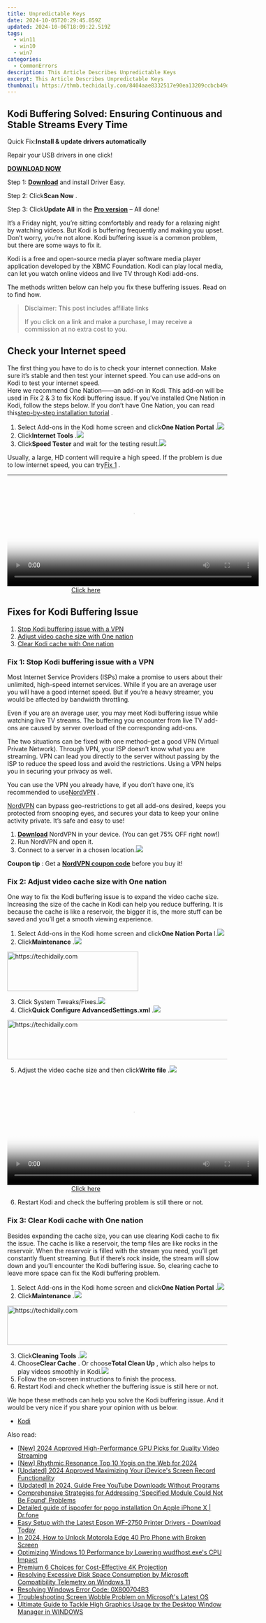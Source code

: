 ```yaml
---
title: Unpredictable Keys
date: 2024-10-05T20:29:45.859Z
updated: 2024-10-06T18:09:22.519Z
tags:
  - win11
  - win10
  - win7
categories:
  - CommonErrors
description: This Article Describes Unpredictable Keys
excerpt: This Article Describes Unpredictable Keys
thumbnail: https://thmb.techidaily.com/8404aae8332517e90ea13209ccbcb49d56b9cbe41228f9bbeee698b42d6caf34.jpg
---
```


## Kodi Buffering Solved: Ensuring Continuous and Stable Streams Every Time

Quick Fix:**Install & update drivers automatically**

 Repair your USB drivers in one click!

[**DOWNLOAD NOW**](https://tools.techidaily.com/drivereasy/download/)

 Step 1: **[Download](https://tools.techidaily.com/drivereasy/download/)**  and install Driver Easy.

 Step 2: Click**Scan Now** .

 Step 3: Click**Update All** in the **[Pro version](https://tools.techidaily.com/drivereasy/download/)**  – All done!

 It’s a Friday night, you’re sitting comfortably and ready for a relaxing night by watching videos. But Kodi is buffering frequently and making you upset. Don’t worry, you’re not alone. Kodi buffering issue is a common problem, but there are some ways to fix it.

 Kodi is a free and open-source media player software media player application developed by the XBMC Foundation. Kodi can play local media, can let you watch online videos and live TV through Kodi add-ons.

 The methods written below can help you fix these buffering issues. Read on to find how.

>  Disclaimer: This post includes affiliate links
>
>  If you click on a link and make a purchase, I may receive a commission at no extra cost to you.
>

## Check your Internet speed

 The first thing you have to do is to check your internet connection. Make sure it’s stable and then test your internet speed. You can use add-ons on Kodi to test your internet speed.  
 Here we recommend One Nation——an add-on in Kodi. This add-on will be used in Fix 2 & 3 to fix Kodi buffering issue. If you’ve installed One Nation in Kodi, follow the steps below. If you don’t have One Nation, you can read this[step-by-step installation tutorial](https://www.supereasy.com/install-one-nation-on-kodi/) .

1. Select Add-ons in the Kodi home screen and click**One Nation Portal** .![](https://images.drivereasy.com/wp-content/uploads/2019/05/527.jpg)
2. Click**Internet Tools** .![](https://images.drivereasy.com/wp-content/uploads/2019/05/5271.jpg)
3. Click**Speed Tester** and wait for the testing result.![](https://images.drivereasy.com/wp-content/uploads/2019/05/5272.jpg)

 Usually, a large, HD content will require a high speed. If the problem is due to low internet speed, you can try[Fix 1](https://tools.techidaily.com/drivereasy/download/) .

---

<!-- affiliate ads begin -->
<span id="1983471">
					<video width="576" height="240" style="cursor:pointer"
           poster="//a.impactradius-go.com/display-clicktoplayimage/1983471.png"
           onclick="if(!this.playClicked){this.play();this.setAttribute('controls',true);this.playClicked=true;}">
	   <source src="//a.impactradius-go.com/display-ad/22993-1983471">
	   <img src="//a.impactradius-go.com/display-clicktoplayimage/1983471.png" style="border: none; height: 100%; width: 100%; object-fit: contain">
	</video>
	<div style="width:360px;text-align:center"><a href="javascript:window.open(decodeURIComponent('https%3A%2F%2Fhomestyler.sjv.io%2Fc%2F5597632%2F1983471%2F22993'), '_blank');void(0);">Click here</a></div>
</span>
<img height="0" width="0" src="https://imp.pxf.io/i/5597632/1983471/22993" style="position:absolute;visibility:hidden;" border="0" />
<!-- affiliate ads end -->

## Fixes for Kodi Buffering Issue

1. [Stop Kodi buffering issue with a VPN](https://tools.techidaily.com/drivereasy/download/)
2. [Adjust video cache size with One nation](https://tools.techidaily.com/drivereasy/download/)
3. [Clear Kodi cache with One nation](https://tools.techidaily.com/drivereasy/download/)

### Fix 1: Stop Kodi buffering issue with a VPN

 Most Internet Service Providers (ISPs) make a promise to users about their unlimited, high-speed internet services. While if you are an average user you will have a good internet speed. But if you’re a heavy streamer, you would be affected by bandwidth throttling.

 Even if you are an average user, you may meet Kodi buffering issue while watching live TV streams. The buffering you encounter from live TV add-ons are caused by server overload of the corresponding add-ons.

 The two situations can be fixed with one method–get a good VPN (Virtual Private Network). Through VPN, your ISP doesn’t know what you are streaming. VPN can lead you directly to the server without passing by the ISP to reduce the speed loss and avoid the restrictions. Using a VPN helps you in securing your privacy as well.

 You can use the VPN you already have, if you don’t have one, it’s recommended to use[NordVPN](https://tools.techidaily.com/drivereasy/download/) .

[NordVPN](https://tools.techidaily.com/drivereasy/download/) can bypass geo-restrictions to get all add-ons desired, keeps you protected from snooping eyes, and secures your data to keep your online activity private. It’s safe and easy to use!  

1. **[Download](https://tools.techidaily.com/drivereasy/download/)**  NordVPN in your device. (You can get 75% OFF right now!)
2. Run NordVPN and open it.
3. Connect to a server in a chosen location.![](https://images.drivereasy.com/wp-content/uploads/2019/05/nord.jpg)

**Coupon tip** : Get a **[NordVPN coupon code](https://tools.techidaily.com/drivereasy/download/)**  before you buy it!

### Fix 2: Adjust video cache size with One nation

 One way to fix the Kodi buffering issue is to expand the video cache size. Increasing the size of the cache in Kodi can help you reduce buffering. It is because the cache is like a reservoir, the bigger it is, the more stuff can be saved and you’ll get a smooth viewing experience.

1. Select Add-ons in the Kodi home screen and click**One Nation Porta** l.![](https://images.drivereasy.com/wp-content/uploads/2019/05/527-1.jpg)
2. Click**Maintenance** .![](https://images.drivereasy.com/wp-content/uploads/2019/05/2-3.jpg)

<!-- affiliate ads begin -->
<a href="https://aligracehair.sjv.io/c/5597632/2047361/19272" target="_top" id="2047361">
  <img src="//a.impactradius-go.com/display-ad/19272-2047361" border="0" alt="https://techidaily.com" width="300" height="90"/>
</a>
<img height="0" width="0" src="https://aligracehair.sjv.io/i/5597632/2047361/19272" style="position:absolute;visibility:hidden;" border="0" />
<!-- affiliate ads end -->

3. Click System Tweaks/Fixes.![](https://images.drivereasy.com/wp-content/uploads/2019/05/5273.jpg)
4. Click**Quick Configure AdvancedSettings.xml** .![](https://images.drivereasy.com/wp-content/uploads/2019/05/5274.jpg)

<!-- affiliate ads begin -->
<a href="https://aligracehair.sjv.io/c/5597632/1885947/19272" target="_top" id="1885947">
  <img src="//a.impactradius-go.com/display-ad/19272-1885947" border="0" alt="https://techidaily.com" width="728" height="90"/>
</a>
<img height="0" width="0" src="https://aligracehair.sjv.io/i/5597632/1885947/19272" style="position:absolute;visibility:hidden;" border="0" />
<!-- affiliate ads end -->

5. Adjust the video cache size and then click**Write file** .![](https://images.drivereasy.com/wp-content/uploads/2019/05/5275.jpg)

<!-- affiliate ads begin -->
<span id="1982596">
					<video width="576" height="240" style="cursor:pointer"
           poster="//a.impactradius-go.com/display-clicktoplayimage/1982596.png"
           onclick="if(!this.playClicked){this.play();this.setAttribute('controls',true);this.playClicked=true;}">
	   <source src="//a.impactradius-go.com/display-ad/22993-1982596">
	   <img src="//a.impactradius-go.com/display-clicktoplayimage/1982596.png" style="border: none; height: 100%; width: 100%; object-fit: contain">
	</video>
	<div style="width:360px;text-align:center"><a href="javascript:window.open(decodeURIComponent('https%3A%2F%2Fhomestyler.sjv.io%2Fc%2F5597632%2F1982596%2F22993'), '_blank');void(0);">Click here</a></div>
</span>
<img height="0" width="0" src="https://imp.pxf.io/i/5597632/1982596/22993" style="position:absolute;visibility:hidden;" border="0" />
<!-- affiliate ads end -->

6. Restart Kodi and check the buffering problem is still there or not.

### Fix 3: Clear Kodi cache with One nation

 Besides expanding the cache size, you can use clearing Kodi cache to fix the issue. The cache is like a reservoir, the temp files are like rocks in the reservoir. When the reservoir is filled with the stream you need, you’ll get constantly fluent streaming. But if there’s rock inside, the stream will slow down and you’ll encounter the Kodi buffering issue. So, clearing cache to leave more space can fix the Kodi buffering problem.

1. Select Add-ons in the Kodi home screen and click**One Nation Portal** .![](https://images.drivereasy.com/wp-content/uploads/2019/05/j5-2.jpg)
2. Click**Maintenance** .![](https://images.drivereasy.com/wp-content/uploads/2019/05/2-2.jpg)

<!-- affiliate ads begin -->
<a href="https://appsumo.8odi.net/c/5597632/2132162/7443" target="_top" id="2132162">
  <img src="//a.impactradius-go.com/display-ad/7443-2132162" border="0" alt="https://techidaily.com" width="728" height="90"/>
</a>
<img height="0" width="0" src="https://appsumo.8odi.net/i/5597632/2132162/7443" style="position:absolute;visibility:hidden;" border="0" />
<!-- affiliate ads end -->

3. Click**Cleaning Tools** .![](https://images.drivereasy.com/wp-content/uploads/2019/05/3-4.jpg)
4. Choose**Clear Cache** . Or choose**Total Clean Up** , which also helps to play videos smoothly in Kodi.![](https://images.drivereasy.com/wp-content/uploads/2019/05/4-2.jpg)
5. Follow the on-screen instructions to finish the process.
6. Restart Kodi and check whether the buffering issue is still here or not.

 We hope these methods can help you solve the Kodi buffering issue. And it would be very nice if you share your opinion with us below.

* [Kodi](https://tools.techidaily.com/drivereasy/download/)

<ins class="adsbygoogle"
     style="display:block"
     data-ad-format="autorelaxed"
     data-ad-client="ca-pub-7571918770474297"
     data-ad-slot="1223367746"></ins>

<ins class="adsbygoogle"
     style="display:block"
     data-ad-client="ca-pub-7571918770474297"
     data-ad-slot="8358498916"
     data-ad-format="auto"
     data-full-width-responsive="true"></ins>

<span class="atpl-alsoreadstyle">Also read:</span>
<div><ul>
<li><a href="https://youtube-zero.techidaily.com/024-approved-high-performance-gpu-picks-for-quality-video-streaming/"><u>[New] 2024 Approved High-Performance GPU Picks for Quality Video Streaming</u></a></li>
<li><a href="https://youtube-webster.techidaily.com/hythmic-resonance-top-10-yogis-on-the-web-for-2024/"><u>[New] Rhythmic Resonance Top 10 Yogis on the Web for 2024</u></a></li>
<li><a href="https://screen-mirroring-recording.techidaily.com/updated-2024-approved-maximizing-your-idevices-screen-record-functionality/"><u>[Updated] 2024 Approved Maximizing Your iDevice's Screen Record Functionality</u></a></li>
<li><a href="https://eaxpv-info.techidaily.com/updated-in-2024-guide-free-youtube-downloads-without-programs/"><u>[Updated] In 2024, Guide Free YouTube Downloads Without Programs</u></a></li>
<li><a href="https://common-error.techidaily.com/comprehensive-strategies-for-addressing-specified-module-could-not-be-found-problems/"><u>Comprehensive Strategies for Addressing 'Specified Module Could Not Be Found' Problems</u></a></li>
<li><a href="https://ios-pokemon-go.techidaily.com/detailed-guide-of-ispoofer-for-pogo-installation-on-apple-iphone-x-drfone-by-drfone-virtual-ios/"><u>Detailed guide of ispoofer for pogo installation On Apple iPhone X | Dr.fone</u></a></li>
<li><a href="https://hardware-help.techidaily.com/easy-setup-with-the-latest-epson-wf-2750-printer-drivers-download-today/"><u>Easy Setup with the Latest Epson WF-2750 Printer Drivers - Download Today</u></a></li>
<li><a href="https://android-unlock.techidaily.com/in-2024-how-to-unlock-motorola-edge-40-pro-phone-with-broken-screen-by-drfone-android/"><u>In 2024, How to Unlock Motorola Edge 40 Pro Phone with Broken Screen</u></a></li>
<li><a href="https://common-error.techidaily.com/optimizing-windows-10-performance-by-lowering-wudfhostexes-cpu-impact/"><u>Optimizing Windows 10 Performance by Lowering wudfhost.exe's CPU Impact</u></a></li>
<li><a href="https://extra-lessons.techidaily.com/premium-6-choices-for-cost-effective-4k-projection/"><u>Premium 6 Choices for Cost-Effective 4K Projection</u></a></li>
<li><a href="https://common-error.techidaily.com/resolving-excessive-disk-space-consumption-by-microsoft-compatibility-telemetry-on-windows-11/"><u>Resolving Excessive Disk Space Consumption by Microsoft Compatibility Telemetry on Windows 11</u></a></li>
<li><a href="https://win11-tips.techidaily.com/resolving-windows-error-code-0x800704b3/"><u>Resolving Windows Error Code: 0X800704B3</u></a></li>
<li><a href="https://common-error.techidaily.com/troubleshooting-screen-wobble-problem-on-microsofts-latest-os/"><u>Troubleshooting Screen Wobble Problem on Microsoft's Latest OS</u></a></li>
<li><a href="https://common-error.techidaily.com/ultimate-guide-to-tackle-high-graphics-usage-by-the-desktop-window-manager-in-windows/"><u>Ultimate Guide to Tackle High Graphics Usage by the Desktop Window Manager in WINDOWS</u></a></li>
</ul></div>

